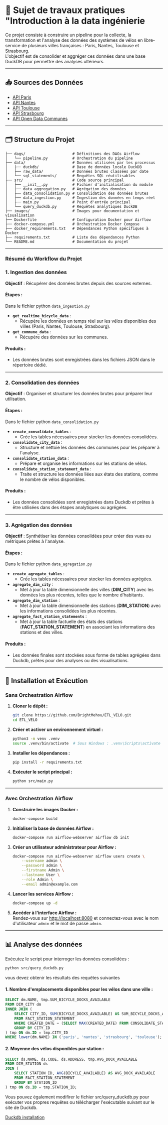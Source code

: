 # 🚴 Sujet de travaux pratiques "Introduction à la data ingénierie 
Ce projet consiste à construire un pipeline pour la collecte, la transformation et l'analyse des données des systèmes de vélos en libre-service de plusieurs villes françaises : Paris, Nantes, Toulouse et Strasbourg.  
L'objectif est de consolider et aggréger ces données dans une base DuckDB pour permettre des analyses ultérieurs.

---

## 📥 **Sources des Données**

- [API Paris](https://opendata.paris.fr/explore/dataset/velib-disponibilite-en-temps-reel/api/)  
- [API Nantes](https://data.nantesmetropole.fr/explore/dataset/244400404_stations-velos-libre-service-nantes-metropole-disponibilites/api/)  
- [API Toulouse](https://data.toulouse-metropole.fr/explore/dataset/api-velo-toulouse-temps-reel/api/)  
- [API Strasbourg](https://data.strasbourg.eu/explore/dataset/stations-velhop/api/)  
- [API Open Data Communes](https://geo.api.gouv.fr/communes)  

---

## 🗂️ **Structure du Projet**

```plaintext
├── dags/                     # Définitions des DAGs Airflow
│   └── pipeline.py           # Orchestration du pipeline
├── data/                     # Données utilisées par les processus
│   ├── duckdb/               # Base de données locale DuckDB
│   ├── raw_data/             # Données brutes classées par date
│   └── sql_statements/       # Requêtes SQL réutilisables
├── src/                      # Code source principal
│   ├── __init__.py           # Fichier d'initialisation du module
│   ├── data_aggregation.py   # Agrégation des données
│   ├── data_consolidation.py # Consolidation des données brutes
│   ├── data_ingestion.py     # Ingestion des données en temps réel
│   ├── main.py               # Point d'entrée principal
│   └── query_duckdb.py       # Requêtes analytiques DuckDB
├── images/                   # Images pour documentation et visualisation
├── Dockerfile                # Configuration Docker pour Airflow
├── docker-compose.yml        # Orchestration Docker Compose
├── docker_requirements.txt   # Dépendances Python spécifiques à Docker
├── requirements.txt          # Liste des dépendances Python
└── README.md                 # Documentation du projet
```

---
### **Résumé du Workflow du Projet**

### **1. Ingestion des données**
**Objectif** : Récupérer des données brutes depuis des sources externes.
#### Étapes : 
Dans le fichier python `data_ingestion.py`
- **`get_realtime_bicycle_data`** : 
  - Récupère les données en temps réel sur les vélos disponibles des villes (Paris, Nantes, Toulouse, Strasbourg).
- **`get_commune_data`** : 
  - Récupère des données sur les communes.

#### Produits :
- Les données brutes sont enregistrées dans les fichiers JSON dans le répertoire dédié.

---

### **2. Consolidation des données**
**Objectif** : Organiser et structurer les données brutes pour préparer leur utilisation.

#### Étapes :
Dans le fichier python `data_consolidation.py`
- **`create_consolidate_tables`** :
  - Crée les tables nécessaires pour stocker les données consolidées.
- **`consolidate_city_data`** :
  - Structure et nettoie les données des communes pour les préparer à l'analyse.
- **`consolidate_station_data`** :
  - Prépare et organise les informations sur les stations de vélos.
- **`consolidate_station_statement_data`** :
  - Traite et structure les données liées aux états des stations, comme le nombre de vélos disponibles.

#### Produits :
- Les données consolidées sont enregistrées dans Duckdb et prêtes à être utilisées dans des étapes analytiques ou agrégées.

---

### **3. Agrégation des données**
**Objectif** : Synthétiser les données consolidées pour créer des vues ou métriques prêtes à l'analyse.

#### Étapes :
Dans le fichier python `data_agregation.py`
- **`create_agregate_tables`** :
  - Crée les tables nécessaires pour stocker les données agrégées.
- **`agregate_dim_city`** :
  - Met à jour la table dimensionnelle des villes (**DIM_CITY**) avec les données les plus récentes, telles que le nombre d’habitants.
- **`agregate_dim_station`** :
  - Met à jour la table dimensionnelle des stations (**DIM_STATION**) avec les informations consolidées les plus récentes.
- **`agregate_fact_station_statements`** :
  - Met à jour la table factuelle des états des stations (**FACT_STATION_STATEMENT**) en associant les informations des stations et des villes.

#### Produits :
- Les données finales sont stockées sous forme de tables agrégées dans Duckdb, prêtes pour des analyses ou des visualisations.

---

## 🚀 **Installation et Exécution**

### **Sans Orchestration Airflow**

1. **Cloner le dépôt :**  
   ```bash
   git clone https://github.com/BrightMehou/ETL_VELO.git
   cd ETL_VELO
   ```

2. **Créer et activer un environnement virtuel :**  
   ```bash
   python3 -m venv .venv
   source .venv/bin/activate  # Sous Windows : .venv\Scripts\activate
   ```

3. **Installer les dépendances :**  
   ```bash
   pip install -r requirements.txt
   ```

4. **Exécuter le script principal :**  
   ```bash
   python src/main.py
   ```

---

### **Avec Orchestration Airflow**

1. **Construire les images Docker :**  
   ```bash
   docker-compose build
   ```

2. **Initialiser la base de données Airflow :**  
   ```bash
   docker-compose run airflow-webserver airflow db init
   ```

3. **Créer un utilisateur administrateur pour Airflow :**  
   ```bash
   docker-compose run airflow-webserver airflow users create \
       --username admin \
       --password admin \
       --firstname Admin \
       --lastname User \
       --role Admin \
       --email admin@example.com
   ```

4. **Lancer les services Airflow :**  
   ```bash
   docker-compose up -d
   ```

5. **Accéder à l'interface Airflow :**  
   Rendez-vous sur [http://localhost:8080](http://localhost:8080) et connectez-vous avec le nom d'utilisateur `admin` et le mot de passe `admin`.

---

## 📊 **Analyse des données**

Exécutez le script pour interroger les données consolidées :  
```bash
python src/query_duckdb.py
```

vous devez obtenir les résultats des requêtes suivantes

#### 1. Nombre d'emplacements disponibles pour les vélos dans une ville :
```sql
SELECT dm.NAME, tmp.SUM_BICYCLE_DOCKS_AVAILABLE
FROM DIM_CITY dm
INNER JOIN (
    SELECT CITY_ID, SUM(BICYCLE_DOCKS_AVAILABLE) AS SUM_BICYCLE_DOCKS_AVAILABLE
    FROM FACT_STATION_STATEMENT
    WHERE CREATED_DATE = (SELECT MAX(CREATED_DATE) FROM CONSOLIDATE_STATION)
    GROUP BY CITY_ID
) tmp ON dm.ID = tmp.CITY_ID
WHERE lower(dm.NAME) IN ('paris', 'nantes', 'strasbourg', 'toulouse');
```

#### 2. Moyenne des vélos disponibles par station :
```sql
SELECT ds.NAME, ds.CODE, ds.ADDRESS, tmp.AVG_DOCK_AVAILABLE
FROM DIM_STATION ds
JOIN (
    SELECT STATION_ID, AVG(BICYCLE_AVAILABLE) AS AVG_DOCK_AVAILABLE
    FROM FACT_STATION_STATEMENT
    GROUP BY STATION_ID
) tmp ON ds.ID = tmp.STATION_ID;
```

Vous pouvez également modifirer le fichier src/query_duckdb.py pour exécuter vos propres requêtes ou télécharger l'exécutable suivant sur le site de Duckdb.

[Duckdb installation](https://duckdb.org/docs/installation/)
